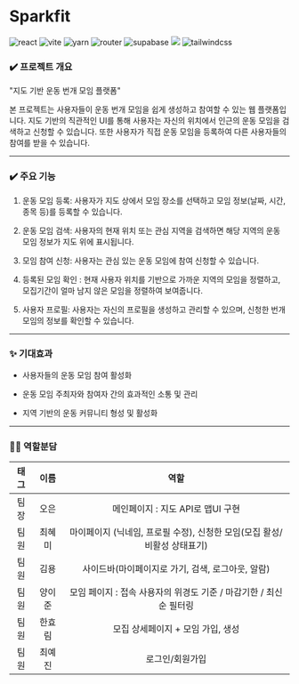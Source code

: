 # Sparkfit
![react](https://img.shields.io/badge/react-61DAFB?style=for-the-badge&logo=react&logoColor=white)
![vite](https://img.shields.io/badge/vite-646CFF?style=for-the-badge&logo=vite&logoColor=white) 
![yarn](https://img.shields.io/badge/yarn-2C8EBB?style=for-the-badge&logo=yarn&logoColor=white) 
![router](https://img.shields.io/badge/reactrouter-CA4245?style=for-the-badge&logo=reactrouter&logoColor=white) 
![supabase](https://img.shields.io/badge/supabase-3FCF8E?style=for-the-badge&logo=supabase&logoColor=white) 
<img src="https://img.shields.io/badge/naver map api-03C75A?style=for-the-badge&logo=naver&logoColor=white">
![tailwindcss](https://img.shields.io/badge/tailwindcss-06B6D4?style=for-the-badge&logo=tailwindcss&logoColor=white) 


### ✔️ 프로젝트 개요
"지도 기반 운동 번개 모임 플랫폼"

본 프로젝트는 사용자들이 운동 번개 모임을 쉽게 생성하고 참여할 수 있는 웹 플랫폼입니다. 지도 기반의 직관적인 UI를 통해 사용자는 자신의 위치에서 인근의 운동 모임을 검색하고 신청할 수 있습니다. 또한 사용자가 직접 운동 모임을 등록하여 다른 사용자들의 참여를 받을 수 있습니다.

---

### ✔️ 주요 기능
1. 운동 모임 등록: 사용자가 지도 상에서 모임 장소를 선택하고 모임 정보(날짜, 시간, 종목 등)를 등록할 수 있습니다.

2. 운동 모임 검색: 사용자의 현재 위치 또는 관심 지역을 검색하면 해당 지역의 운동 모임 정보가 지도 위에 표시됩니다.

3. 모임 참여 신청: 사용자는 관심 있는 운동 모임에 참여 신청할 수 있습니다.

4. 등록된 모임 확인 : 현재 사용자 위치를 기반으로 가까운 지역의 모임을 정렬하고, 모집기간이 얼마 남지 않은 모임을 정렬하여 보여줍니다. 

5. 사용자 프로필: 사용자는 자신의 프로필을 생성하고 관리할 수 있으며, 신청한 번개 모임의 정보를 확인할 수 있습니다.

---

### ✨ 기대효과
+ 사용자들의 운동 모임 참여 활성화

+ 운동 모임 주최자와 참여자 간의 효과적인 소통 및 관리

+ 지역 기반의 운동 커뮤니티 형성 및 활성화

---

### 🏃🏻 역할분담
|태그|이름|역할|
|:---:|:---:|:-----:|
|팀장|오은|메인페이지 : 지도 API로 맵UI 구현|
|팀원|최혜미|마이페이지 (닉네임, 프로필 수정), 신청한 모임(모집 활성/비활성 상태표기)|
|팀원|김용|사이드바(마이페이지로 가기, 검색, 로그아웃, 알람)|
|팀원|양이준|모임 페이지 : 접속 사용자의 위경도 기준 / 마감기한 / 최신순 필터링|
|팀원|한효림|모집 상세페이지 + 모임 가입, 생성|
|팀원|최예진|로그인/회원가입|
